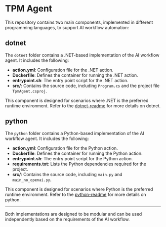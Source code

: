 # TPM Agent

This repository contains two main components, implemented in different programming languages, to support AI workflow automation:

## dotnet

The `dotnet` folder contains a .NET-based implementation of the AI workflow agent. It includes the following:

- **action.yml**: Configuration file for the .NET action.
- **Dockerfile**: Defines the container for running the .NET action.
- **entrypoint.sh**: The entry point script for the .NET action.
- **src/**: Contains the source code, including `Program.cs` and the project file `TpmAgent.csproj`.

This component is designed for scenarios where .NET is the preferred runtime environment.
Refer to the [dotnet-readme](./dotnet/README.md) for more details on dotnet.

## python

The `python` folder contains a Python-based implementation of the AI workflow agent. It includes the following:

- **action.yml**: Configuration file for the Python action.
- **Dockerfile**: Defines the container for running the Python action.
- **entrypoint.sh**: The entry point script for the Python action.
- **requirements.txt**: Lists the Python dependencies required for the project.
- **src/**: Contains the source code, including `main.py` and `main_no_openai.py`.

This component is designed for scenarios where Python is the preferred runtime environment.
Refer to the [python-readme](./python/README.md) for more details on python.

---

Both implementations are designed to be modular and can be used independently based on the requirements of the AI workflow.

